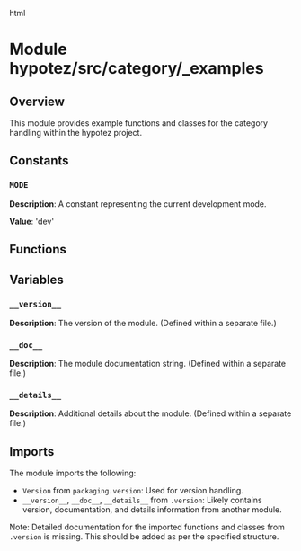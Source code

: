 html
<h1>Module hypotez/src/category/_examples</h1>

<h2>Overview</h2>
<p>This module provides example functions and classes for the category handling within the hypotez project.</p>

<h2>Constants</h2>

<h3><code>MODE</code></h3>

<p><strong>Description</strong>: A constant representing the current development mode.</p>

<p><strong>Value</strong>: 'dev'</p>


<h2>Functions</h2>


<h2>Variables</h2>

<h3><code>__version__</code></h3>

<p><strong>Description</strong>: The version of the module.  (Defined within a separate file.)</p>

<h3><code>__doc__</code></h3>

<p><strong>Description</strong>: The module documentation string. (Defined within a separate file.)</p>

<h3><code>__details__</code></h3>
<p><strong>Description</strong>: Additional details about the module. (Defined within a separate file.)</p>


<h2>Imports</h2>
<p>The module imports the following:</p>
<ul>
    <li><code>Version</code> from <code>packaging.version</code>: Used for version handling.</li>
    <li><code>__version__</code>, <code>__doc__</code>, <code>__details__</code> from <code>.version</code>: Likely contains version, documentation, and details information from another module.</li>
</ul>


<p>Note:  Detailed documentation for the imported functions and classes from <code>.version</code> is missing.  This should be added as per the specified structure.</p>